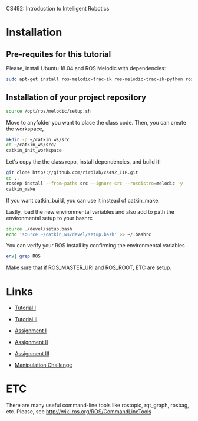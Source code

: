CS492: Introduction to Intelligent Robotics

# Installation
## Pre-requites for this tutorial
Please, install Ubuntu 18.04 and ROS Melodic with dependencies:
~~~~bash
sudo apt-get install ros-melodic-trac-ik ros-melodic-trac-ik-python ros-melodic-moveit-ros ros-melodic-moveit-planners* ros-melodic-moveit-ros-planning* ros-melodic-moveit-ros-move-group ros-melodic-moveit-ros-control-interface ros-melodic-moveit-kinematics ros-melodic-industrial-msgs ros-melodic-moveit-kinematics ros-melodic-ddynamic-reconfigure ros-melodic-gazebo-plugins ros-melodic-rqt-py-trees ros-melodic-py-trees* ros-melodic-gripper-action-controller ros-melodic-rqt-joint-trajectory-controller ros-melodic-joint-trajectory-controller python-catkin-tools python-pyassimp ros-melodic-soem ros-melodic-effort-controllers -y
~~~~

## Installation of your project repository
~~~~bash
source /opt/ros/melodic/setup.sh
~~~~

Move to anyfolder you want to place the class code. Then, you can create the workspace,
~~~~bash
mkdir -p ~/catkin_ws/src
cd ~/catkin_ws/src/
catkin_init_workspace
~~~~

Let's copy the the class repo, install dependencies, and build it!
~~~~bash
git clone https://github.com/rirolab/cs492_IIR.git
cd ..
rosdep install --from-paths src --ignore-src --rosdistro=melodic -y
catkin_make
~~~~
If you want catkin_build, you can use it instead of catkin_make.

Lastly, load the new environmental variables and also add to path the environmental setup to your bashrc
~~~~bash
source ./devel/setup.bash
echo 'source ~/catkin_ws/devel/setup.bash' >> ~/.bashrc
~~~~

You can verify your ROS install by confirming the environmental variables
~~~~bash
env| grep ROS
~~~~

Make sure that if ROS_MASTER_URI and ROS_ROOT, ETC are setup. 


# Links 
- [Tutorial I](tutorial_1/README.md)
- [Tutorial II]()

- [Assignment I](assignment_1/README.md)
- [Assignment II](assignment_2/README.md)
- [Assignment III]()

- [Manipulation Challenge](manip_challenge/README.md)


# ETC
There are many useful command-line tools like rostopic, rqt_graph, rosbag, etc. Please, see http://wiki.ros.org/ROS/CommandLineTools






